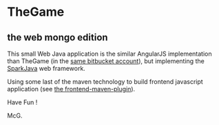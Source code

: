 # TheGame 

## the web mongo edition

This small Web Java application is the similar AngularJS implementation than TheGame (in the [same bitbucket account](https://bitbucket.org/webcontext/thegame)), but implementing the [SparkJava](http://sparkjava.com) web framework.

Using some last of the maven technology to build frontend javascript application (see [the frontend-maven-plugin](https://github.com/eirslett/frontend-maven-plugin)).

Have Fun !

McG.

